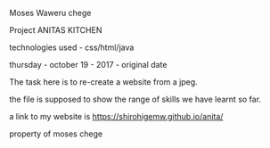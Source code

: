 Moses Waweru chege

Project ANITAS KITCHEN

technologies used - css/html/java

thursday  - october 19 - 2017 - original date

The task here is to re-create a website from a jpeg.

the file is supposed to show the range of skills we have learnt so far.

a link to my website is https://shirohigemw.github.io/anita/

property of moses chege
